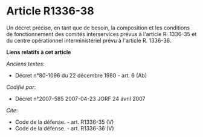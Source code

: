 # Article R1336-38

Un décret précise, en tant que de besoin, la composition et les conditions de fonctionnement des comités interservices prévus
à l'article R. 1336-35 et du centre opérationnel interministériel prévu à l'article R. 1336-36.

**Liens relatifs à cet article**

_Anciens textes_:

  - Décret n°80-1096 du 22 décembre 1980 - art. 6 (Ab)

_Codifié par_:

  - Décret n°2007-585 2007-04-23 JORF 24 avril 2007

_Cite_:

  - Code de la défense. - art. R1336-35 (V)
  - Code de la défense. - art. R1336-36 (V)
